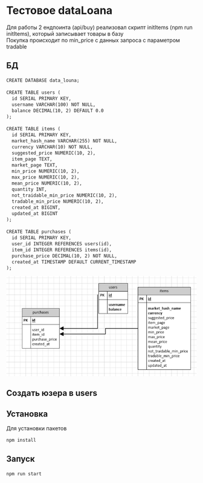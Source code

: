 # Тестовое dataLoana

Для работы 2 ендпоинта (api/buy) реализовал скрипт initItems (npm run initItems), который записывает товары в базу  
Покупка происходит по min_price с данных запроса с параметром tradable

## БД
```
CREATE DATABASE data_louna;

CREATE TABLE users (
  id SERIAL PRIMARY KEY,
  username VARCHAR(100) NOT NULL,
  balance DECIMAL(10, 2) DEFAULT 0.0
);

CREATE TABLE items (
  id SERIAL PRIMARY KEY,
  market_hash_name VARCHAR(255) NOT NULL,
  currency VARCHAR(10) NOT NULL,
  suggested_price NUMERIC(10, 2),
  item_page TEXT,
  market_page TEXT,
  min_price NUMERIC(10, 2),
  max_price NUMERIC(10, 2),
  mean_price NUMERIC(10, 2),
  quantity INT,
  not_traidable_min_price NUMERIC(10, 2),
  tradable_min_price NUMERIC(10, 2),
  created_at BIGINT,
  updated_at BIGINT
);

CREATE TABLE purchases (
  id SERIAL PRIMARY KEY,
  user_id INTEGER REFERENCES users(id),
  item_id INTEGER REFERENCES items(id),
  purchase_price DECIMAL(10, 2) NOT NULL,
  created_at TIMESTAMP DEFAULT CURRENT_TIMESTAMP
);
```

![alt text](idef1x.png)  

## Создать юзера в users

## Установка

Для установки пакетов

```bash
npm install
```

## Запуск

```bash
npm run start
```


